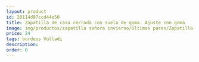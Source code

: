 ```yaml
---
layout: product
id: 20114d87ccd44e50
title: Zapatilla de casa cerrada con suela de goma. Ajuste con goma
image: img/productos/zapatilla señora invierno/Últimos pares/Zapatilla de casa cerrada con suela de goma. Ajuste con goma=24=burdeos Vulladi.webp
price: 24
tags: burdeos Vulladi
description: 
order: 0
---
```

